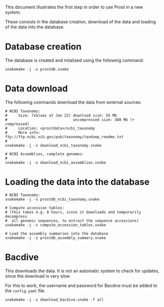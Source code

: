 This document illustrates the first step in order to use Prost
in a new system.

These consists in the database creation, download of the data
and loading of the data into the database.

# Database creation

The database is created and initalized using the following command:
```
snakemake -j -s prostdb.snake
```

# Data download

The following commands download the data from external sources:
```
# NCBI Taxonomy:
#     Size: (Values at Jan 22) download size: 55 Mb
#                              uncompressed size: 388 Mb (+ compressed)
#     Location: <prostdata>/ncbi_taxonomy
#     More info: ftp://ftp.ncbi.nih.gov/pub/taxonomy/taxdump_readme.txt
#
snakemake -j -s download_ncbi_taxonomy.snake

# NCBI Assemblies, complete genomes:
#
snakemake -j -s download_ncbi_assemblies.snake
```

# Loading the data into the database


```
# NCBI Taxonomy:
snakemake -j -s prostdb_ncbi_taxonomy.snake

# Compute accession tables:
# (this takes e.g. 8 hours, since it downloads and temporarily decompress
#  all genomic sequences, to extract the sequence accessions)
snakemake -j -s compute_accession_tables.snake

# Load the assembly summaries into the database
snakemake -j -s prostdb_assembly_summary.snake
```

# Bacdive

This downloads the data. It is not an automatic system to check for
updates, since the download is very slow.

For this to work, the username and password for Bacdive must be
added to the ``config.yaml`` file.

```
snakemake -j -s download_bacdive.snake -f all
```

